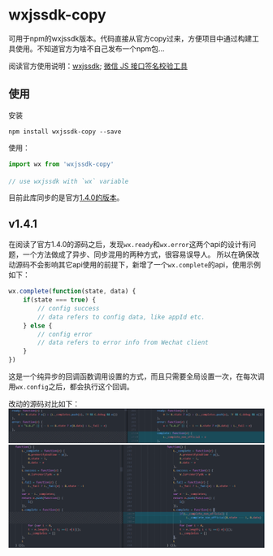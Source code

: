 # wxjssdk-copy
可用于npm的wxjssdk版本。代码直接从官方copy过来，方便项目中通过构建工具使用。不知道官方为啥不自己发布一个npm包...

阅读官方使用说明：[wxjssdk](https://developers.weixin.qq.com/doc/offiaccount/OA_Web_Apps/JS-SDK.html); [微信 JS 接口签名校验工具](https://mp.weixin.qq.com/debug/cgi-bin/sandbox?t=jsapisign)

## 使用
安装
```
npm install wxjssdk-copy --save
```
使用：
```js
import wx from 'wxjssdk-copy'

// use wxjssdk with `wx` variable
```

目前此库同步的是官方[1.4.0的版本](https://res.wx.qq.com/open/js/jweixin-1.4.0.js)。


## v1.4.1
在阅读了官方1.4.0的源码之后，发现`wx.ready`和`wx.error`这两个api的设计有问题，一个方法做成了异步、同步混用的两种方式，很容易误导人。 所以在确保改动源码不会影响其它api使用的前提下，新增了一个`wx.complete`的api，使用示例如下：
```js
wx.complete(function(state, data) {
    if(state === true) {
        // config success
        // data refers to config data, like appId etc.
    } else {
        // config error
        // data refers to error info from Wechat client
    }
})
```
这是一个纯异步的回调函数调用设置的方式，而且只需要全局设置一次，在每次调用`wx.config`之后，都会执行这个回调。

改动的源码对比如下：
![pic](./assets/01.png)
![pic](./assets/02.png)